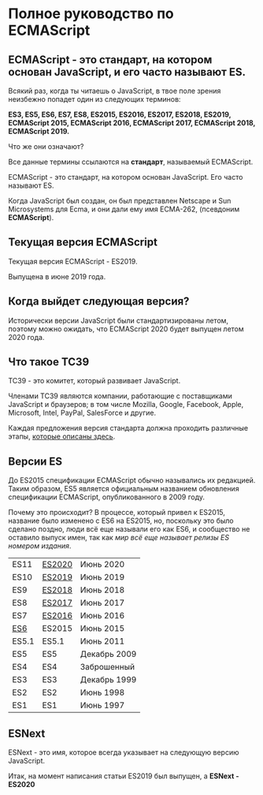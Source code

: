 # Полное руководство по ECMAScript

## ECMAScript - это стандарт, на котором основан JavaScript, и его часто называют ES.

Всякий раз, когда ты читаешь о JavaScript, в твое поле зрения неизбежно попадет один из следующих терминов:

**ES3, ES5, ES6, ES7, ES8, ES2015, ES2016, ES2017, ES2018, ES2019, ECMAScript 2015, ECMAScript 2016, ECMAScript 2017, ECMAScript 2018, ECMAScript 2019.**

Что же они означают?

Все данные термины ссылаются на **стандарт**, называемый ECMAScript.

ECMAScript - это стандарт, на котором основан JavaScript. Его часто называют ES.

Когда JavaScript был создан, он был представлен Netscape и Sun Microsystems для Ecma, и они дали ему имя ECMA-262, (псевдоним **ECMAScript**).

## Текущая версия ECMAScript

Текущая версия ECMAScript - ES2019.

Выпущена в июне 2019 года.

## Когда выйдет следующая версия?

Исторически версии JavaScript были стандартизированы летом, поэтому можно ожидать, что ECMAScript 2020 будет выпущен летом 2020 года.

## Что такое TC39

TC39 - это комитет, который развивает JavaScript.

Членами TC39 являются компании, работающие с поставщиками JavaScript и браузеров; в том числе Mozilla, Google, Facebook, Apple, Microsoft, Intel, PayPal, SalesForce и другие.

Каждая предложения версия стандарта должна проходить различные этапы, [которые описаны здесь](https://tc39.github.io/process-document/).

## Версии ES

До ES2015 спецификации ECMAScript обычно назывались их редакцией. Таким образом, ES5 является официальным названием обновления спецификации ECMAScript, опубликованного в 2009 году.

Почему это происходит? В процессе, который привел к ES2015, название было изменено с ES6 на ES2015, но, поскольку это было сделано поздно, люди всё еще называли его как ES6, и сообщество не оставило выпуск имен, так как *мир всё еще называет релизы ES номером издания*.

|                                             |                                                   |              |
| ------------------------------------------- | ------------------------------------------------- | ------------ |
| ES11                                        | [ES2020](https://frontend-stuff.com/blog/es2020/) | Июнь 2020    |
| ES10                                        | [ES2019](https://frontend-stuff.com/blog/es2019/) | Июнь 2019    |
| ES9                                         | [ES2018](https://frontend-stuff.com/blog/es2018/) | Июнь 2018    |
| ES8                                         | [ES2017](https://frontend-stuff.com/blog/es2017/) | Июнь 2017    |
| ES7                                         | [ES2016](https://frontend-stuff.com/blog/es2016/) | Июнь 2016    |
| [ES6](https://frontend-stuff.com/blog/es6/) | ES2015                                            | Июнь 2015    |
| ES5.1                                       | ES5.1                                             | Июнь 2011    |
| ES5                                         | ES5                                               | Декабрь 2009 |
| ES4                                         | ES4                                               | Заброшенный  |
| ES3                                         | ES3                                               | Декабрь 1999 |
| ES2                                         | ES2                                               | Июнь 1998    |
| ES1                                         | ES1                                               | Июнь 1997    |

## ESNext

ESNext - это имя, которое всегда указывает на следующую версию JavaScript.

Итак, на момент написания статьи ES2019 был выпущен, а **ESNext - ES2020**